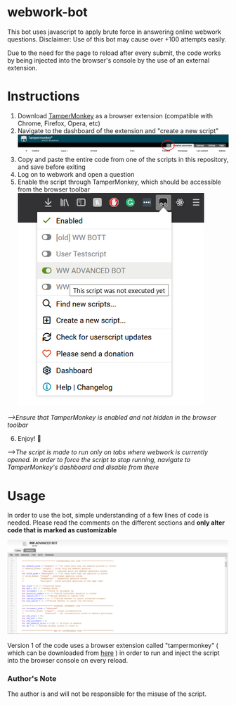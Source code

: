 # webwork-bot
This bot uses javascript to apply brute force in answering online webwork questions.
Disclaimer: Use of this bot may cause over +100 attempts easily.

Due to the need for the page to reload after every submit, the code works by being injected into the browser's console by the use of an external extension.

# Instructions
1. Download [TamperMonkey](https://www.tampermonkey.net/) as a browser extension (compatible with Chrome, Firefox, Opera, etc)
2. Navigate to the dashboard of the extension and "create a new script"
![](inst-1.png)
3. Copy and paste the entire code from one of the scripts in this repository, and save before exiting
4. Log on to webwork and open a question
5. Enable the script through TamperMonkey, which should be accessible from the browser toolbar
![](inst-2.png)

*-->Ensure that TamperMonkey is enabled and not hidden in the browser toolbar*

6. Enjoy! :tada:

*-->The script is made to run only on tabs where webwork is currently opened. In order to force the script to stop running, navigate to TamperMonkey's dashboard and disable from there*

# Usage
In order to use the bot, simple understanding of a few lines of code is needed. Please read the comments on the different sections and **only alter code that is marked as customizable**

![](Usage.png)

Version 1 of the code uses a browser extension called "tampermonkey"
( which can be downloaded from [here](https://tampermonkey.net/) )
in order to run and inject the script into the browser console on every reload.

### Author's Note
The author is and will not be responsible for the misuse of the script.
